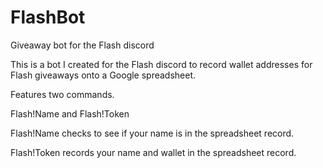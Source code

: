 # FlashBot
Giveaway bot for the Flash discord

This is a bot I created for the Flash discord to record wallet addresses for Flash giveaways onto a Google spreadsheet. 

Features two commands.

Flash!Name and Flash!Token

Flash!Name checks to see if your name is in the spreadsheet record.

Flash!Token records your name and wallet in the spreadsheet record.
